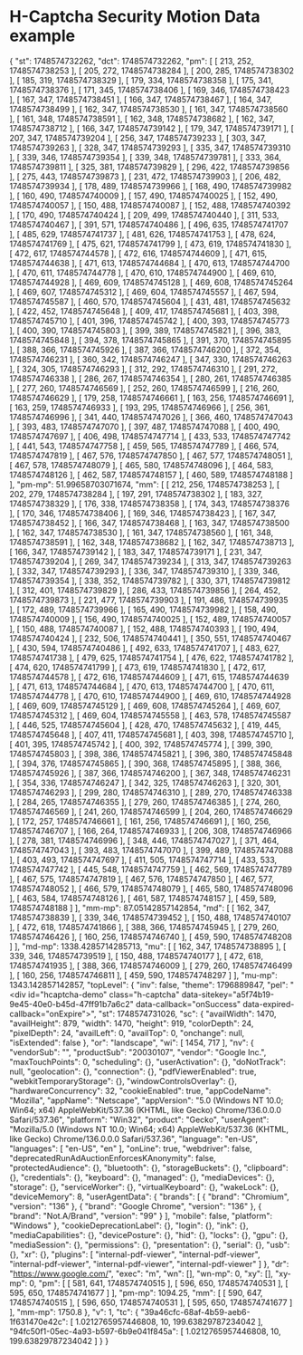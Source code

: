 
# H-Captcha Security Motion Data example

{
  "st": 1748574732262,
  "dct": 1748574732262,
  "pm": [ [ 213, 252, 1748574738253 ],
    [ 205, 272, 1748574738284 ],
    [ 200, 285, 1748574738302 ],
    [ 185, 319, 1748574738329 ],
    [ 179, 334, 1748574738358 ],
    [ 175, 341, 1748574738376 ],
    [ 171, 345, 1748574738406 ],
    [ 169, 346, 1748574738423 ],
    [ 167, 347, 1748574738451 ],
    [ 166, 347, 1748574738467 ],
    [ 164, 347, 1748574738499 ],
    [ 162, 347, 1748574738530 ],
    [ 161, 347, 1748574738560 ],
    [ 161, 348, 1748574738591 ],
    [ 162, 348, 1748574738682 ],
    [ 162, 347, 1748574738712 ],
    [ 166, 347, 1748574739142 ],
    [ 179, 347, 1748574739171 ],
    [ 207, 347, 1748574739204 ],
    [ 256, 347, 1748574739233 ],
    [ 303, 347, 1748574739263 ],
    [ 328, 347, 1748574739293 ],
    [ 335, 347, 1748574739310 ],
    [ 339, 346, 1748574739354 ],
    [ 339, 348, 1748574739781 ],
    [ 333, 364, 1748574739811 ],
    [ 325, 381, 1748574739829 ],
    [ 296, 422, 1748574739856 ],
    [ 275, 443, 1748574739873 ],
    [ 231, 472, 1748574739903 ],
    [ 206, 482, 1748574739934 ],
    [ 178, 489, 1748574739966 ],
    [ 168, 490, 1748574739982 ],
    [ 160, 490, 1748574740009 ],
    [ 157, 490, 1748574740025 ],
    [ 152, 490, 1748574740057 ],
    [ 150, 488, 1748574740087 ],
    [ 152, 488, 1748574740392 ],
    [ 170, 490, 1748574740424 ],
    [ 209, 499, 1748574740440 ],
    [ 311, 533, 1748574740467 ],
    [ 391, 571, 1748574740486 ],
    [ 496, 635, 1748574741707 ],
    [ 485, 629, 1748574741737 ],
    [ 481, 626, 1748574741753 ],
    [ 478, 624, 1748574741769 ],
    [ 475, 621, 1748574741799 ],
    [ 473, 619, 1748574741830 ],
    [ 472, 617, 1748574744578 ],
    [ 472, 616, 1748574744609 ],
    [ 471, 615, 1748574744638 ],
    [ 471, 613, 1748574744684 ],
    [ 470, 613, 1748574744700 ],
    [ 470, 611, 1748574744778 ],
    [ 470, 610, 1748574744900 ],
    [ 469, 610, 1748574744928 ],
    [ 469, 609, 1748574745128 ],
    [ 469, 608, 1748574745264 ],
    [ 469, 607, 1748574745312 ],
    [ 469, 604, 1748574745557 ],
    [ 467, 594, 1748574745587 ],
    [ 460, 570, 1748574745604 ],
    [ 431, 481, 1748574745632 ],
    [ 422, 452, 1748574745648 ],
    [ 409, 417, 1748574745681 ],
    [ 403, 398, 1748574745710 ],
    [ 401, 396, 1748574745742 ],
    [ 400, 393, 1748574745773 ],
    [ 400, 390, 1748574745803 ],
    [ 399, 389, 1748574745821 ],
    [ 396, 383, 1748574745848 ],
    [ 394, 378, 1748574745865 ],
    [ 391, 370, 1748574745895 ],
    [ 388, 366, 1748574745926 ],
    [ 387, 366, 1748574746200 ],
    [ 372, 354, 1748574746231 ],
    [ 360, 342, 1748574746247 ],
    [ 347, 330, 1748574746263 ],
    [ 324, 305, 1748574746293 ],
    [ 312, 292, 1748574746310 ],
    [ 291, 272, 1748574746338 ],
    [ 286, 267, 1748574746354 ],
    [ 280, 261, 1748574746385 ],
    [ 277, 260, 1748574746569 ],
    [ 252, 260, 1748574746599 ],
    [ 216, 260, 1748574746629 ],
    [ 179, 258, 1748574746661 ],
    [ 163, 256, 1748574746691 ],
    [ 163, 259, 1748574746933 ],
    [ 193, 295, 1748574746966 ],
    [ 256, 361, 1748574746996 ],
    [ 341, 440, 1748574747026 ],
    [ 366, 460, 1748574747043 ],
    [ 393, 483, 1748574747070 ],
    [ 397, 487, 1748574747088 ],
    [ 400, 490, 1748574747697 ],
    [ 406, 498, 1748574747714 ],
    [ 433, 533, 1748574747742 ],
    [ 441, 543, 1748574747758 ],
    [ 459, 565, 1748574747789 ],
    [ 466, 574, 1748574747819 ],
    [ 467, 576, 1748574747850 ],
    [ 467, 577, 1748574748051 ],
    [ 467, 578, 1748574748079 ],
    [ 465, 580, 1748574748096 ],
    [ 464, 583, 1748574748126 ],
    [ 462, 587, 1748574748157 ],
    [ 460, 589, 1748574748188 ]
  ],
  "pm-mp": 51.99658703071674,
  "mm": [ [ 212, 256, 1748574738253 ],
    [ 202, 279, 1748574738284 ],
    [ 197, 291, 1748574738302 ],
    [ 183, 327, 1748574738329 ],
    [ 176, 338, 1748574738358 ],
    [ 174, 343, 1748574738376 ],
    [ 170, 346, 1748574738406 ],
    [ 169, 346, 1748574738423 ],
    [ 167, 347, 1748574738452 ],
    [ 166, 347, 1748574738468 ],
    [ 163, 347, 1748574738500 ],
    [ 162, 347, 1748574738530 ],
    [ 161, 347, 1748574738560 ],
    [ 161, 348, 1748574738591 ],
    [ 162, 348, 1748574738682 ],
    [ 162, 347, 1748574738713 ],
    [ 166, 347, 1748574739142 ],
    [ 183, 347, 1748574739171 ],
    [ 231, 347, 1748574739204 ],
    [ 269, 347, 1748574739234 ],
    [ 313, 347, 1748574739263 ],
    [ 332, 347, 1748574739293 ],
    [ 336, 347, 1748574739310 ],
    [ 339, 346, 1748574739354 ],
    [ 338, 352, 1748574739782 ],
    [ 330, 371, 1748574739812 ],
    [ 312, 401, 1748574739829 ],
    [ 286, 433, 1748574739856 ],
    [ 264, 452, 1748574739873 ],
    [ 221, 477, 1748574739903 ],
    [ 191, 486, 1748574739935 ],
    [ 172, 489, 1748574739966 ],
    [ 165, 490, 1748574739982 ],
    [ 158, 490, 1748574740009 ],
    [ 156, 490, 1748574740025 ],
    [ 152, 489, 1748574740057 ],
    [ 150, 488, 1748574740087 ],
    [ 152, 488, 1748574740393 ],
    [ 190, 494, 1748574740424 ],
    [ 232, 506, 1748574740441 ],
    [ 350, 551, 1748574740467 ],
    [ 430, 594, 1748574740486 ],
    [ 492, 633, 1748574741707 ],
    [ 483, 627, 1748574741738 ],
    [ 479, 625, 1748574741754 ],
    [ 476, 622, 1748574741782 ],
    [ 474, 620, 1748574741799 ],
    [ 473, 619, 1748574741830 ],
    [ 472, 617, 1748574744578 ],
    [ 472, 616, 1748574744609 ],
    [ 471, 615, 1748574744639 ],
    [ 471, 613, 1748574744684 ],
    [ 470, 613, 1748574744700 ],
    [ 470, 611, 1748574744778 ],
    [ 470, 610, 1748574744900 ],
    [ 469, 610, 1748574744928 ],
    [ 469, 609, 1748574745129 ],
    [ 469, 608, 1748574745264 ],
    [ 469, 607, 1748574745312 ],
    [ 469, 604, 1748574745558 ],
    [ 463, 578, 1748574745587 ],
    [ 446, 525, 1748574745604 ],
    [ 428, 470, 1748574745632 ],
    [ 419, 445, 1748574745648 ],
    [ 407, 411, 1748574745681 ],
    [ 403, 398, 1748574745710 ],
    [ 401, 395, 1748574745742 ],
    [ 400, 392, 1748574745774 ],
    [ 399, 390, 1748574745803 ],
    [ 398, 386, 1748574745821 ],
    [ 396, 380, 1748574745848 ],
    [ 394, 376, 1748574745865 ],
    [ 390, 368, 1748574745895 ],
    [ 388, 366, 1748574745926 ],
    [ 387, 366, 1748574746200 ],
    [ 367, 348, 1748574746231 ],
    [ 354, 336, 1748574746247 ],
    [ 342, 325, 1748574746263 ],
    [ 320, 301, 1748574746293 ],
    [ 299, 280, 1748574746310 ],
    [ 289, 270, 1748574746338 ],
    [ 284, 265, 1748574746355 ],
    [ 279, 260, 1748574746385 ],
    [ 274, 260, 1748574746569 ],
    [ 241, 260, 1748574746599 ],
    [ 204, 260, 1748574746629 ],
    [ 172, 257, 1748574746661 ],
    [ 161, 256, 1748574746691 ],
    [ 160, 256, 1748574746707 ],
    [ 166, 264, 1748574746933 ],
    [ 206, 308, 1748574746966 ],
    [ 278, 381, 1748574746996 ],
    [ 348, 446, 1748574747027 ],
    [ 371, 464, 1748574747043 ],
    [ 393, 483, 1748574747070 ],
    [ 399, 489, 1748574747088 ],
    [ 403, 493, 1748574747697 ],
    [ 411, 505, 1748574747714 ],
    [ 433, 533, 1748574747742 ],
    [ 445, 548, 1748574747759 ],
    [ 462, 569, 1748574747789 ],
    [ 467, 575, 1748574747819 ],
    [ 467, 576, 1748574747850 ],
    [ 467, 577, 1748574748052 ],
    [ 466, 579, 1748574748079 ],
    [ 465, 580, 1748574748096 ],
    [ 463, 584, 1748574748126 ],
    [ 461, 587, 1748574748157 ],
    [ 459, 589, 1748574748188 ]
  ],
  "mm-mp": 87.05142857142854,
  "md": [ [ 162, 347, 1748574738839 ],
    [ 339, 346, 1748574739452 ],
    [ 150, 488, 1748574740107 ],
    [ 472, 618, 1748574741866 ],
    [ 388, 366, 1748574745945 ],
    [ 279, 260, 1748574746426 ],
    [ 160, 256, 1748574746740 ],
    [ 459, 590, 1748574748208 ]
  ],
  "md-mp": 1338.4285714285713,
  "mu": [ [ 162, 347, 1748574738895 ],
    [ 339, 346, 1748574739519 ],
    [ 150, 488, 1748574740177 ],
    [ 472, 618, 1748574741935 ],
    [ 388, 366, 1748574746009 ],
    [ 279, 260, 1748574746499 ],
    [ 160, 256, 1748574746811 ],
    [ 459, 590, 1748574748297 ]
  ],
  "mu-mp": 1343.142857142857,
  "topLevel": {
    "inv": false,
    "theme": 1796889847,
    "pel": "<div id=\"hcaptcha-demo\" class=\"h-captcha\" data-sitekey=\"a5f74b19-9e45-40e0-b45d-47ff91b7a6c2\" data-callback=\"onSuccess\" data-expired-callback=\"onExpire\"></div>",
    "st": 1748574731026,
    "sc": {
      "availWidth": 1470,
      "availHeight": 879,
      "width": 1470,
      "height": 919,
      "colorDepth": 24,
      "pixelDepth": 24,
      "availLeft": 0,
      "availTop": 0,
      "onchange": null,
      "isExtended": false
    },
    "or": "landscape",
    "wi": [ 1454, 717 ],
    "nv": {
      "vendorSub": "",
      "productSub": "20030107",
      "vendor": "Google Inc.",
      "maxTouchPoints": 0,
      "scheduling": {},
      "userActivation": {},
      "doNotTrack": null,
      "geolocation": {},
      "connection": {},
      "pdfViewerEnabled": true,
      "webkitTemporaryStorage": {},
      "windowControlsOverlay": {},
      "hardwareConcurrency": 32,
      "cookieEnabled": true,
      "appCodeName": "Mozilla",
      "appName": "Netscape",
      "appVersion": "5.0 (Windows NT 10.0; Win64; x64) AppleWebKit/537.36 (KHTML, like Gecko) Chrome/136.0.0.0 Safari/537.36",
      "platform": "Win32",
      "product": "Gecko",
      "userAgent": "Mozilla/5.0 (Windows NT 10.0; Win64; x64) AppleWebKit/537.36 (KHTML, like Gecko) Chrome/136.0.0.0 Safari/537.36",
      "language": "en-US",
      "languages": [ "en-US", "en" ],
      "onLine": true,
      "webdriver": false,
      "deprecatedRunAdAuctionEnforcesKAnonymity": false,
      "protectedAudience": {},
      "bluetooth": {},
      "storageBuckets": {},
      "clipboard": {},
      "credentials": {},
      "keyboard": {},
      "managed": {},
      "mediaDevices": {},
      "storage": {},
      "serviceWorker": {},
      "virtualKeyboard": {},
      "wakeLock": {},
      "deviceMemory": 8,
      "userAgentData": {
        "brands": [ { "brand": "Chromium", "version": "136" }, { "brand": "Google Chrome", "version": "136" }, { "brand": "Not.A/Brand", "version": "99" } ],
        "mobile": false,
        "platform": "Windows"
      },
      "cookieDeprecationLabel": {},
      "login": {},
      "ink": {},
      "mediaCapabilities": {},
      "devicePosture": {},
      "hid": {},
      "locks": {},
      "gpu": {},
      "mediaSession": {},
      "permissions": {},
      "presentation": {},
      "serial": {},
      "usb": {},
      "xr": {},
      "plugins": [ "internal-pdf-viewer", "internal-pdf-viewer", "internal-pdf-viewer", "internal-pdf-viewer", "internal-pdf-viewer" ]
    },
    "dr": "https://www.google.com/",
    "exec": "m",
    "wn": [], "wn-mp": 0, "xy": [],
    "xy-mp": 0,
    "pm": [ [ 581, 641, 1748574740515 ],
      [ 596, 650, 1748574740531 ],
      [ 595, 650, 1748574741677 ]
    ],
    "pm-mp": 1094.25,
    "mm": [ [ 590, 647, 1748574740515 ],
      [ 596, 650, 1748574740531 ],
      [ 595, 650, 1748574741677 ]
    ],
    "mm-mp": 1750.8
  },
  "v": 1,
  "tc": {
    "39a46cfc-68af-4b59-aeb6-1f631470e42c": [ 1.0212765957446808, 10, 199.63829787234042 ],
    "94fc50f1-05ec-4a93-b597-6b9e041f845a": [ 1.0212765957446808, 10, 199.63829787234042 ]
  }
}
